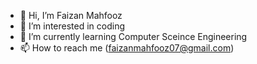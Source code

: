 - 👋 Hi, I’m Faizan Mahfooz
- 👀 I’m interested in coding
- 🌱 I’m currently learning Computer Sceince Engineering
- 📫 How to reach me (faizanmahfooz07@gmail.com)
  
<!---
faizanmahfooz07/faizanmahfooz07 is a ✨ special ✨ repository because its `README.md` (this file) appears on your GitHub profile.
You can click the Preview link to take a look at your changes.
--->
